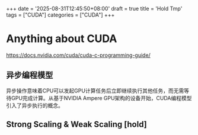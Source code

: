 +++
date = '2025-08-31T12:45:50+08:00'
draft = true
title = 'Hold Tmp'
tags = ["CUDA"]
categories = ["CUDA"]
+++


# Anything about CUDA
https://docs.nvidia.com/cuda/cuda-c-programming-guide/


## 异步编程模型

异步操作意味着CPU可以发起GPU计算任务后立即继续执行其他任务，而无需等待GPU完成计算。从基于NVIDIA Ampere GPU架构的设备开始，CUDA编程模型引入了异步执行的概念。


## Strong Scaling & Weak Scaling  [hold]
